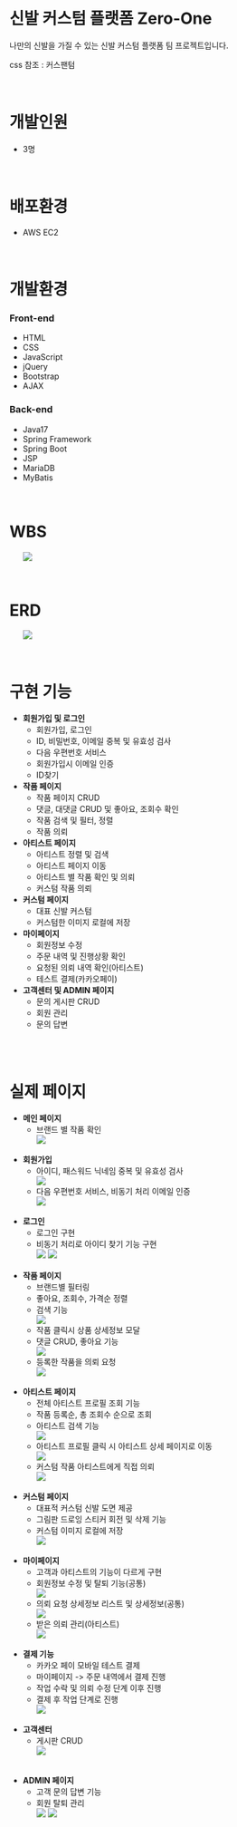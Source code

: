 # 신발 커스텀 플랫폼 Zero-One

<p>나만의 신발을 가질 수 있는 신발 커스텀 플랫폼 팀 프로젝트입니다.</p>
<p>css 참조 : 커스팬텀</p>

<br/>

<h1>개발인원</h1>
<div>
    <ul>
        <li>3명</li>
    </ul>
</div>
<br/>
<h1>배포환경</h1>
<div>
    <ul>
        <li>AWS EC2</li>
    </ul>
</div>
<br/>
<h1>개발환경</h1>
<div>
  <h3>Front-end</h3>
    <ul>
        <li>HTML</li>
        <li>CSS</li>
        <li>JavaScript</li>
        <li>jQuery</li>
        <li>Bootstrap</li>
        <li>AJAX</li>
    </ul>

  <h3>Back-end</h3>
    <ul>
        <li>Java17</li>
        <li>Spring Framework</li>
        <li>Spring Boot</li>
        <li>JSP</li>
        <li>MariaDB</li>
        <li>MyBatis</li>
    </ul>
</div>
<br/>
<h1>WBS</h1>
<div>
    <ul>
        <img src="https://github.com/mut-jin/TeamPlaying/assets/112159785/2e1d25af-938f-41c8-a3d2-d57e1abbdf88">
    </ul>
</div>
<br/>
<h1>ERD</h1>
<div>
    <ul>
        <img src="https://github.com/mut-jin/TeamPlaying/assets/112159785/8eb939c3-3a7c-47e1-83cc-c1ecd6f9de9b">
    </ul>
</div>
<br/>
<h1>구현 기능</h1>
<div>
    <ul>
        <li>
            <strong>회원가입 및 로그인</strong>
            <ul>
                <li>회원가입, 로그인</li>
                <li>ID, 비밀번호, 이메일 중복 및 유효성 검사</li>
                <li>다음 우편번호 서비스</li>
                <li>회원가입시 이메일 인증</li>
                <li>ID찾기</li>
            </ul>
        </li>
        <li>
            <strong>작품 페이지</strong>
            <ul>
                <li>작품 페이지 CRUD</li>
                <li>댓글, 대댓글 CRUD 및 좋아요, 조회수 확인</li>
                <li>작품 검색 및 필터, 정렬</li>
                <li>작품 의뢰</li>
            </ul>
        </li>
        <li>
            <strong>아티스트 페이지</strong>
            <ul>
                <li>아티스트 정렬 및 검색</li>
                <li>아티스트 페이지 이동</li>
                <li>아티스트 별 작품 확인 및 의뢰</li>
                <li>커스텀 작품 의뢰</li>
            </ul>
        </li>
        <li>
            <strong>커스텀 페이지</strong>
            <ul>
                <li>대표 신발 커스텀</li>
                <li>커스텀한 이미지 로컬에 저장</li>
            </ul>
        </li>
        <li>
            <strong>마이페이지</strong>
            <ul>
                <li>회원정보 수정</li>
                <li>주문 내역 및 진행상황 확인</li>
                <li>요청된 의뢰 내역 확인(아티스트)</li>
                <li>테스트 결제(카카오페이)</li>
            </ul>
        </li>
        <li>
            <strong>고객센터 및 ADMIN 페이지</strong>
            <ul>
                <li>문의 게시판 CRUD</li>
                <li>회원 관리</li>
                <li>문의 답변</li>
            </ul>
        </li>
    </ul>
</div>
<br/>
<br/>
<h1>실제 페이지</h1>
<div>
    <ul>
        <li>
            <strong>메인 페이지</strong>
            <ul>
                <li>브랜드 별 작품 확인</li>
                <img src="https://github.com/mut-jin/TeamPlaying/assets/112159785/afdcd193-5fab-434e-bcc3-935acef62745">
            </ul>
        </li>
        <br/>
        <li>
            <strong>회원가입</strong>
            <ul>
                <li>아이디, 패스워드 닉네임 중복 및 유효성 검사</li>
                <img src="https://github.com/mut-jin/TeamPlaying/assets/112159785/1c3a0d2f-0b70-4a97-a41d-67c1dec293e0">
                <li>다음 우편번호 서비스, 비동기 처리 이메일 인증</li>
                <img src="https://github.com/mut-jin/TeamPlaying/assets/112159785/f877a174-86f7-4fdb-aa99-e41ee2296195">
            </ul>
        </li>
        <br/>
        <li>
            <strong>로그인</strong>
            <ul>
                <li>로그인 구현</li>
                <li>비동기 처리로 아이디 찾기 기능 구현</li>
                <img src="https://github.com/mut-jin/TeamPlaying/assets/112159785/cd20af36-506e-4335-a784-419d6f080d31">
                <img src="https://github.com/mut-jin/TeamPlaying/assets/112159785/4be410a0-8e62-412f-b6e7-d8eb188cbdfd">
            </ul>
        </li>
        <br/>
        <li>
            <strong>작품 페이지</strong>
            <ul>
                <li>브랜드별 필터링</li>
                <li>좋아요, 조회수, 가격순 정렬</li>
                <li>검색 기능</li>
                <img src="https://github.com/mut-jin/TeamPlaying/assets/112159785/e95f6c6e-cf9e-4d2a-b46f-1cbf0d0e81af">
                <li>작품 클릭시 상품 상세정보 모달</li>
                <li>댓글 CRUD, 좋아요 기능</li>
                <img src="https://github.com/mut-jin/TeamPlaying/assets/112159785/9cfe42ba-aac6-4638-934e-8238702b4685">
                <li>등록한 작품을 의뢰 요청</li>
                <img src="https://github.com/mut-jin/TeamPlaying/assets/112159785/2055e291-212e-4f7c-b146-273d1f4d5025">
            </ul>
        </li>
        <br/>
        <li>
            <strong>아티스트 페이지</strong>
            <ul>
                <li>전체 아티스트 프로필 조회 기능</li>
                <li>작품 등록순, 총 조회수 순으로 조회</li>
                <li>아티스트 검색 기능</li>
                <img src="https://github.com/mut-jin/TeamPlaying/assets/112159785/0106f721-3ad3-4534-9bf6-6470ea186741">
                <li>아티스트 프로필 클릭 시 아티스트 상세 페이지로 이동</li>
                <img src="https://github.com/mut-jin/TeamPlaying/assets/112159785/74c8240f-1b1d-4a1e-9884-4ac8ca220bec">
                <li>커스텀 작품 아티스트에게 직접 의뢰</li>
                <img src="https://github.com/mut-jin/TeamPlaying/assets/112159785/4d31578d-f6b4-4079-8674-48bd3ab75486">
            </ul>
        </li>
        <br/>
        <li>
            <strong>커스텀 페이지</strong>
            <ul>
                <li>대표적 커스텀 신발 도면 제공</li>
                <li>그림판 드로잉 스티커 회전 및 삭제 기능</li>
                <li>커스텀 이미지 로컬에 저장</li>
                <img src="https://github.com/mut-jin/TeamPlaying/assets/112159785/92a944b6-b34a-41d6-9c53-50c49a15601b">
            </ul>
        </li>
        <br/>
        <li>
            <strong>마이페이지</strong>
            <ul>
                <li>고객과 아티스트의 기능이 다르게 구현</li>
                <li>회원정보 수정 및 탈퇴 기능(공통)</li>
                <img src="https://github.com/mut-jin/TeamPlaying/assets/112159785/50d99cd3-993b-4403-81d5-a9ff982424aa">
                <li>의뢰 요청 상세정보 리스트 및 상세정보(공통)</li>
                <img src="https://github.com/mut-jin/TeamPlaying/assets/112159785/cbca0f14-2c6f-40bf-b4d9-0d4b65d18102">
                <li>받은 의뢰 관리(아티스트)</li>
                <img src="https://github.com/mut-jin/TeamPlaying/assets/112159785/4fe8061c-7749-4ce2-8e1d-cbd8ab9ce423">
            </ul>
        </li>
        <br/>
        <li>
            <strong>결제 기능</strong>
            <ul>
                <li>카카오 페이 모바일 테스트 결제</li>
                <li>마이페이지 -> 주문 내역에서 결제 진행</li>
                <li>작업 수락 및 의뢰 수정 단계 이후 진행</li>
                <li>결제 후 작업 단계로 진행</li>
                <img src="https://github.com/mut-jin/TeamPlaying/assets/112159785/1a1e9ab4-44f9-4175-a474-b483b28317e3">
            </ul>
        </li>
        <br/>
        <li>
            <strong>고객센터</strong>
            <ul>
                <li>게시판 CRUD</li>
                <img src="https://github.com/mut-jin/TeamPlaying/assets/112159785/9416b0e7-6f40-472d-bedf-e6b8a5ca94bb">
            </ul>
        </li>
        <br/>
        <br/>
        <li>
            <strong>ADMIN 페이지</strong>
            <ul>
                <li>고객 문의 답변 기능</li>
                <li>회원 탈퇴 관리</li>
                <img src="https://github.com/mut-jin/TeamPlaying/assets/112159785/3692d363-3a20-4914-b5b8-3338a580f3d2">
                <img src="https://github.com/mut-jin/TeamPlaying/assets/112159785/eb34fd6e-4fa7-44f3-aa27-38762be03234">
            </ul>
        </li>
<br/>
<br/>
